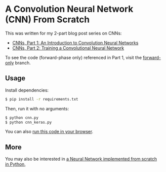 # A Convolution Neural Network (CNN) From Scratch
This was written for my 2-part blog post series on CNNs:

- [CNNs, Part 1: An Introduction to Convolution Neural Networks](https://victorzhou.com/blog/intro-to-cnns-part-1/)
- [CNNs, Part 2: Training a Convolutional Neural Network](https://victorzhou.com/blog/intro-to-cnns-part-2/)

To see the code (forward-phase only) referenced in Part 1, visit the [forward-only](https://github.com/vzhou842/cnn-from-scratch/tree/forward-only) branch.

## Usage

Install dependencies:

```bash
$ pip install -r requirements.txt
```

Then, run it with no arguments:

```bash
$ python cnn.py
$ python cnn_keras.py
```

You can also [run this code in your browser](https://repl.it/@vzhou842/A-CNN-from-scratch-Part-2).

## More

You may also be interested in [a Neural Network implemented from scratch in Python](https://github.com/vzhou842/neural-network-from-scratch),